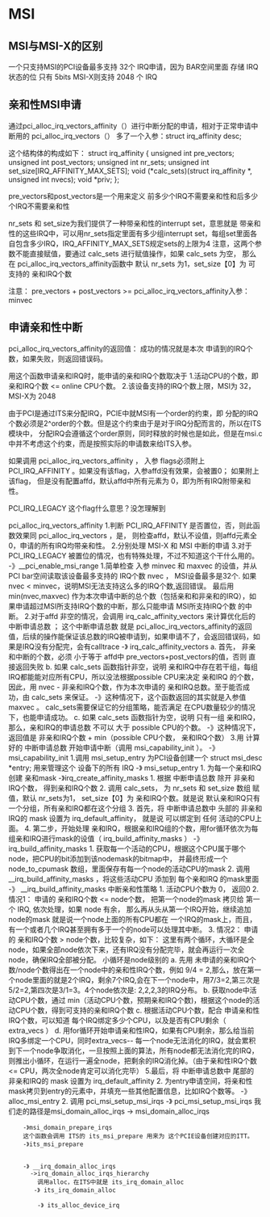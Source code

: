 # MSI

## MSI与MSI-X的区别
一个只支持MSI的PCI设备最多支持 32个 IRQ申请，因为 BAR空间里面 存储 IRQ状态的位 只有 5bits
MSI-X则支持 2048 个 IRQ

## 亲和性MSI申请

通过pci_alloc_irq_vectors_affinity（）进行中断分配的申请，相对于正常申请中断用的 pci_alloc_irq_vectors（） 多了一个入参：struct irq_affinity desc;

这个结构体的构成如下：
struct irq_affinity {
	unsigned int	pre_vectors;
	unsigned int	post_vectors;
	unsigned int	nr_sets;
	unsigned int	set_size[IRQ_AFFINITY_MAX_SETS];
	void		(*calc_sets)(struct irq_affinity *, unsigned int nvecs);
	void		*priv;
};

pre_vectors和post_vectors是一个用来定义 前多少个IRQ不需要亲和性和后多少个IRQ不需要亲和性

nr_sets 和 set_size为我们提供了一种带亲和性的interrupt set，意思就是 带亲和性的这些IRQ中，可以用nr_sets指定里面有多少组interrupt set，每组set里面各自包含多少IRQ，IRQ_AFFINITY_MAX_SETS规定sets的上限为4
		注意，这两个参数不能直接赋值，要通过 calc_sets 进行赋值操作，如果 calc_sets 为空， 那么在 pci_alloc_irq_vectors_affinity函数中 默认 nr_sets 为1，set_size【0】为 可支持的 亲和IRQ个数

注意： pre_vectors + post_vectors >= pci_alloc_irq_vectors_affinity入参：minvec

## 申请亲和性中断
pci_alloc_irq_vectors_affinity的返回值： 成功的情况就是本次 申请到的IRQ个数，如果失败，则返回错误码。

用这个函数申请亲和IRQ时，能申请的亲和IRQ个数取决于 
		1.活动CPU的个数，即 亲和IRQ个数 <= online CPU个数。
		2.该设备支持的IRQ个数上限，MSI为 32，MSI-X为 2048
    
由于PCI是通过ITS来分配IRQ，PCIE中就MSI有一个order的约束，即 分配的IRQ个数必须是2^order的个数。但是这个约束由于是对于IRQ分配而言的，所以在ITS模块中，
分配IRQ会遵循这个order原则，同时释放的时候也是如此，但是在msi.c中并不考虑这个约束，而是按照实际的申请数来给ITS入参。

如果调用 pci_alloc_irq_vectors_affinity ， 入参 flags必须附上 PCI_IRQ_AFFINITY 。如果没有该flag，入参affd没有效果，会被置0； 如果附上该flag，
但是没有配置affd，默认affd中所有元素为 0，即为所有IRQ附带亲和性。

PCI_IRQ_LEGACY 这个flag什么意思？没怎理解到

pci_alloc_irq_vectors_affinity
	1.判断 PCI_IRQ_AFFINITY 是否置位，否，则此函数效果同 pci_alloc_irq_vectors ，是， 则检查affd，默认不设值，则affd元素全0，申请的所有IRQ均带亲和性。
	2.分别处理 MSI-X 和 MSI 中断的申请
	3.对于 PCI_IRQ_LEGACY 被置位的情况，也有特殊处理，不过不知道这个干什么用的。
-》__pci_enable_msi_range
	1.简单检查 入参  minvec 和 maxvec 的设值，并从 PCI bar空间读取该设备最多支持的 IRQ个数 nvec ， MSI设备最多是32个. 如果 nvec < minvec，说明MSI无法支持这么多的IRQ个数,返回错误。 
	  最后用min(nvec,maxvec) 作为本次申请中断的总个数（包括亲和和非亲和的IRQ），如果申请超过MSI所支持IRQ个数的中断，那么只能申请 MSI所支持IRQ个数 的中断。
	2.对于affd 非空的情况，会调用 irq_calc_affinity_vectors 来计算优化后的 中断申请总数 ；  这个中断申请总数 就是 pci_alloc_irq_vectors_affinity的返回值，后续的操作能保证该总数的IRQ被申请到，如果申请不了，会返回错误码，如果是IRQ没有分配完，会有calltrace
	   -》 irq_calc_affinity_vectors 
		a. 首先， 非亲和中断的个数，必须 小于等于 affd中 pre_vectors+post_vectors的值，否则 直接返回失败
		b. 如果 calc_sets 函数指针非空，说明 亲和IRQ中存在若干组，每组IRQ都能能对应所有CPU，所以没法根据possible CPU来决定 亲和IRQ 的个数，因此，用 nvec - 非亲和IRQ个数，作为本次申请的 亲和IRQ总数。至于能否成功，由 calc_sets 来保证。
		   -》这种情况下，这个函数返回的其实就是入参值 maxvec 。 calc_sets需要保证它的分组策略，能否满足 在CPU数量较少的情况下，也能申请成功。
		c. 如果 calc_sets 函数指针为空，说明 只有一组 亲和IRQ，那么，亲和IRQ的申请总数 不可以 大于 possible CPU的个数。
		   -》这种情况下，返回值是 非亲和IRQ个数 + min（possible CPU个数， 亲和IRQ个数）
	3.用 计算好的 中断申请总数 开始申请中断（调用 msi_capability_init ）。
    -》 msi_capability_init
	1.调用 msi_setup_entry 为PCI设备创建一个 struct msi_desc *entry; 用来管理这个 设备下的所有 IRQ
     -》 msi_setup_entry
     	1. 为每一个亲和IRQ创建 亲和mask
           -》irq_create_affinity_masks
		1. 根据 中断申请总数 除开 非亲和IRQ个数， 得到亲和IRQ个数
		2. 调用 calc_sets， 为 nr_sets 和 set_size 数组 赋值，默认 nr_sets为1， set_size【0】为 亲和IRQ个数。就是说 默认亲和IRQ只有一个分组，所有亲和IRQ都在这个分组
		3. 首先，将 中断申请总数中 头部的 非亲和IRQ的 mask 设置为 irq_default_affinity， 就是说 可以绑定到 任何 活动的CPU上面。
		4. 第二步，开始处理 亲和IRQ，根据亲和IRQ组的个数，用for循环依次为每组亲和IRQ进行mask的设值（ irq_build_affinity_masks ）
		   -》 irq_build_affinity_masks
			1. 获取每一个活动的CPU，根据这个CPU属于哪个node，把CPU的bit添加到该nodemask的bitmap中， 并最终形成一个 node_to_cpumask 数组，里面保存有每一个node的活动CPU的mask
			2. 调用 __irq_build_affinity_masks ，将这些活动CPU 添加到 每个亲和IRQ 的mask里面
			 -》 __irq_build_affinity_masks    中断亲和性策略
				1. 活动CPU个数为 0， 返回0
				2. 情况1： 申请的 亲和IRQ个数 <= node个数， 把第一个node的mask 拷贝给 第一个 IRQ, 依次处理，如果 node 有余， 那么再从头从第一个IRQ开始，继续追加 node的mask
					   就是说一个node上面的所有CPU都在 一个IRQ的mask上，而且，有一个或者几个IRQ甚至拥有多于一个的node可以处理其中断。
				3. 情况2： 申请的 亲和IRQ个数 > node个数，比较复杂，如下：
					   这里有两个循环，大循环是全node，如果全部node依次下来，还有IRQ没有分配完毕，就会再运行一次全node，确保IRQ全部被分配。
					   小循环是node级别的
						a. 先用 未申请的亲和IRQ个数/node个数得出在一个node中的亲和性IRQ个数，例如 9/4 = 2,那么，放在第一个node里面的就是2个IRQ，剩余7个IRQ,会在下一个node中，用7/3=2,第三次是 5/2=2,第四次是3/1=3。4个node依次是: 2,2,2,3的IRQ分布。
						b. 获取node中活动CPU个数，通过 min（活动CPU个数，预期亲和IRQ个数)，根据这个node的活动CPU个数，得到可支持的亲和IRQ个数
						c. 根据活动CPU个数，配合 申请亲和性IRQ个数，可以知道 每个IRQ绑定多少个CPU，以及是否有CPU剩余（ extra_vecs ）
						d. 用for循环开始申请亲和性IRQ，如果有CPU剩余，那么给当前IRQ多绑定一个CPU，同时extra_vecs--
					   每一个node无法消化的IRQ，就会累积到下一个node争取消化，一旦按照上面的算法，所有node都无法消化完的IRQ，则推出小循环，在运行一遍全node，把剩余的IRQ消化掉。（由于亲和性IRQ个数 <= CPU，两次全node肯定可以消化完毕）
		5.最后，将 中断申请总数中 尾部的 非亲和IRQ的 mask 设置为 irq_default_affinity
	2. 为entry申请空间，将亲和性mask拷贝到entry的元素中，并填充一些其他配置信息，比如IRQ个数等。
   		 -》alloc_msi_entry
	2. 调用 pci_msi_setup_msi_irqs 
     -》 pci_msi_setup_msi_irqs
	我们走的路径是msi_domain_alloc_irqs
	-> msi_domain_alloc_irqs
	
	    -》msi_domain_prepare_irqs
		这个函数会调用 ITS的 its_msi_prepare 用来为 这个PCIE设备创建对应的ITT。
		-》its_msi_prepare
			

		-》 __irq_domain_alloc_irqs
		  ->irq_domain_alloc_irqs_hierarchy
			调用alloc，在ITS中就是 its_irq_domain_alloc
		   -》 its_irq_domain_alloc
		      
			-》 its_alloc_device_irq
